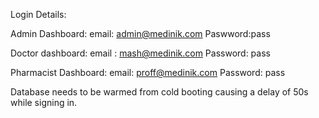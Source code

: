 Login Details:

Admin Dashboard:
email: admin@medinik.com
Paswword:pass

Doctor dashboard: 
email : mash@medinik.com 
Password: pass

Pharmacist Dashboard:
email: proff@medinik.com 
Password: pass

Database needs to be warmed from cold booting causing a delay of 50s while signing in.
